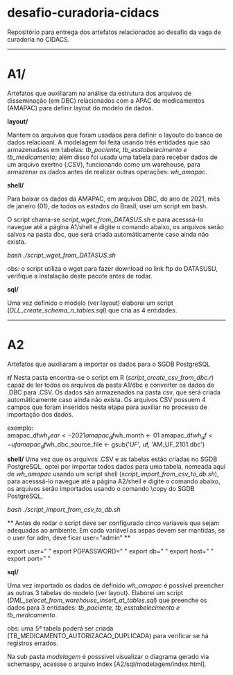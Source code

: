 # desafio-curadoria-cidacs
Repositório para entrega dos artefatos relacionados ao desafio da vaga de curadoria no CIDACS.

***

# A1/
Artefatos que auxiliaram na análise da estrutura dos arquivos de disseminação (em DBC) relacionados com a APAC de medicamentos (AMAPAC) para definir layout do modelo de dados.


**layout/**

Mantem os arquivos que foram usadaos para definir o layouto do banco de dados relacioanl. A modelagem foi feita usando três entidades que são armazenadass em tabelas: *tb_paciente, tb_esstabelecimento e tb_medicamento*; além disso foi usada uma tabela para receber dados de um arquivo exertno (.CSV), funcionando como um warehouse, para armazenar os dados antes de realizar outras operações: *wh_amapac*.


**shell/**

Para baixar os dados da AMAPAC, em arquivos DBC, do ano de 2021, mês de janeiro (01), de todos os estados do Brasil, usei um script em bash. 

O script chama-se *script_wget_from_DATASUS.sh* e para acesssá-lo navegue até a página A1/shell e digite o comando abaixo, os arquivos serão salvos na pasta dbc, que será criada automáticamente caso ainda não exista.

*bash ./script_wget_from_DATASUS.sh*

obs: o script utiliza o wget para fazer download no link ftp do DATASUSU, verifique a instalação deste pacote antes de rodar.


**sql/**

Uma vez definido o modelo (ver layout) elaborei um script (*DLL_create_schema_n_tables.sql*) que cria as 4 entidades. 


***

# A2 
Artefatos que auxiliaram a importar os dados para o SGDB PostgreSQL


**r/**
Nesta pasta encontra-se o script em R (*script_create_csv_from_dbc.r*) capaz de ler todos os arquivos da pasta A1/dbc e converter os dados de .DBC para .CSV. Os dados são armazenados na pasta csv, que será criada automáticamente caso ainda não exista.
Os arquivos CSV possuem 4 campos que foram inseridos nesta etapa para auxiliar no processo de importação dos dados.
  
  exemplo:   
  amapac_df$wh_year <- 2021
  amapac_df$wh_month <- 01
  amapac_df$wh_uf <- uf
  amapac_df$wh_dbc_source_file <- gsub('_UF_', uf, 'AM_UF_2101.dbc')
  

**shell/**
Uma vez que os arquivos .CSV e as tabelas estão criadas no SGDB PostgreSQL, optei por importar todos dados para uma tabela, nomeada aqui de *wh_amapac* usando um script shell (*script_import_from_csv_to_db.sh*), para
acesssá-lo navegue até a página A2/shell e digite o comando abaixo, os arquivos serão importados usando o comando \copy do SGDB PostgreSQL.

*bash ./script_import_from_csv_to_db.sh*

** Antes de rodar o script deve ser configurado cinco variaveis que sejam adequadas ao ambiente. Em cada variável as aspas devem ser mantidas, se o user for adm, deve ficar user="admin" **

export user=" "
export PGPASSWORD=" "
export db=" " 
export host=" "
export port=" "


**sql/**

Uma vez importado os dados de definido *wh_amapac* é possível preencher as outras 3 tabelas do modelo (ver layout). Elaborei um script (*DML_selecet_from_warehouse_insert_at_tables.sql*) que preenche os dados para 3 entidades: *tb_paciente, tb_esstabelecimento e tb_medicamento*. 

obs: uma 5ª tabela poderá ser criada (TB_MEDICAMENTO_AUTORIZACAO_DUPLICADA) para verificar se há registros errados.

Na sub pasta *modelagem* é posssivel visualizar o diagrama gerado via schemaspy, acessse o arquivo index [A2/sql/modelagem/index.html].

